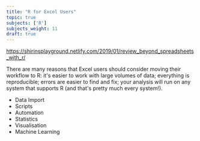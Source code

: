 ```yaml
---
title: "R for Excel Users"
topic: true
subjects: ['R']
subjects_weight: 11
draft: true
---
```


<!--
	https://www.dataquest.io/blog/9-reasons-excel-users-should-consider-learning-programming/
-->

https://shirinsplayground.netlify.com/2019/01/review_beyond_spreadsheets_with_r/

There are many reasons that Excel users should consider moving their workflow to R: it's easier to work with large volumes of data; everything is reproducible; errors are easier to find and fix; your analysis will run on any system that supports R (and that's pretty much every system!).

- Data Import
- Scripts
- Automation
- Statistics
- Visualisation
- Machine Learning